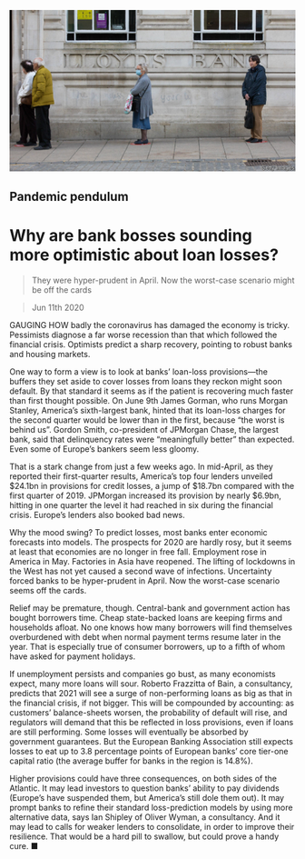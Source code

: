 ![](./images/20200613_FNP501.jpg)

## Pandemic pendulum

# Why are bank bosses sounding more optimistic about loan losses?

> They were hyper-prudent in April. Now the worst-case scenario might be off the cards

> Jun 11th 2020

GAUGING HOW badly the coronavirus has damaged the economy is tricky. Pessimists diagnose a far worse recession than that which followed the financial crisis. Optimists predict a sharp recovery, pointing to robust banks and housing markets.

One way to form a view is to look at banks’ loan-loss provisions—the buffers they set aside to cover losses from loans they reckon might soon default. By that standard it seems as if the patient is recovering much faster than first thought possible. On June 9th James Gorman, who runs Morgan Stanley, America’s sixth-largest bank, hinted that its loan-loss charges for the second quarter would be lower than in the first, because “the worst is behind us”. Gordon Smith, co-president of JPMorgan Chase, the largest bank, said that delinquency rates were “meaningfully better” than expected. Even some of Europe’s bankers seem less gloomy.

That is a stark change from just a few weeks ago. In mid-April, as they reported their first-quarter results, America’s top four lenders unveiled $24.1bn in provisions for credit losses, a jump of $18.7bn compared with the first quarter of 2019. JPMorgan increased its provision by nearly $6.9bn, hitting in one quarter the level it had reached in six during the financial crisis. Europe’s lenders also booked bad news.

Why the mood swing? To predict losses, most banks enter economic forecasts into models. The prospects for 2020 are hardly rosy, but it seems at least that economies are no longer in free fall. Employment rose in America in May. Factories in Asia have reopened. The lifting of lockdowns in the West has not yet caused a second wave of infections. Uncertainty forced banks to be hyper-prudent in April. Now the worst-case scenario seems off the cards.

Relief may be premature, though. Central-bank and government action has bought borrowers time. Cheap state-backed loans are keeping firms and households afloat. No one knows how many borrowers will find themselves overburdened with debt when normal payment terms resume later in the year. That is especially true of consumer borrowers, up to a fifth of whom have asked for payment holidays.

If unemployment persists and companies go bust, as many economists expect, many more loans will sour. Roberto Frazzitta of Bain, a consultancy, predicts that 2021 will see a surge of non-performing loans as big as that in the financial crisis, if not bigger. This will be compounded by accounting: as customers’ balance-sheets worsen, the probability of default will rise, and regulators will demand that this be reflected in loss provisions, even if loans are still performing. Some losses will eventually be absorbed by government guarantees. But the European Banking Association still expects losses to eat up to 3.8 percentage points of European banks’ core tier-one capital ratio (the average buffer for banks in the region is 14.8%).

Higher provisions could have three consequences, on both sides of the Atlantic. It may lead investors to question banks’ ability to pay dividends (Europe’s have suspended them, but America’s still dole them out). It may prompt banks to refine their standard loss-prediction models by using more alternative data, says Ian Shipley of Oliver Wyman, a consultancy. And it may lead to calls for weaker lenders to consolidate, in order to improve their resilience. That would be a hard pill to swallow, but could prove a handy cure. ■